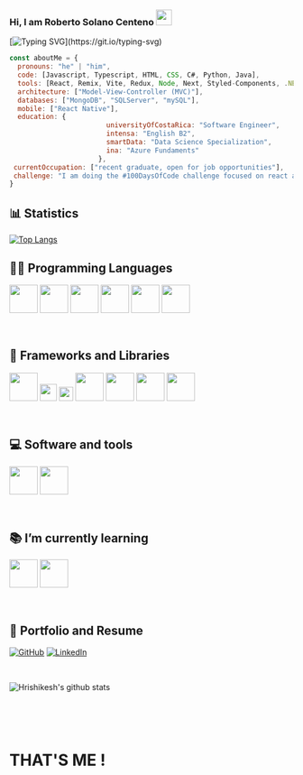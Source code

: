 ### Hi, I am Roberto Solano Centeno <img src="https://media.giphy.com/media/hvRJCLFzcasrR4ia7z/giphy.gif" width="28">

[![Typing SVG](https://readme-typing-svg.demolab.com?font=Roboto+Mono&pause=1000&color=2EABCA&center=verdadero&vCenter=verdadero&width=500&lines=On+my+way+to+becoming+a+great+developer.)](https://git.io/typing-svg)


```javascript
const aboutMe = {
  pronouns: "he" | "him",
  code: [Javascript, Typescript, HTML, CSS, C#, Python, Java],
  tools: [React, Remix, Vite, Redux, Node, Next, Styled-Components, .NET, Express],
  architecture: ["Model-View-Controller (MVC)"],
  databases: ["MongoDB", "SQLServer", "mySQL"],
  mobile: ["React Native"],
  education: {
                        universityOfCostaRica: "Software Engineer",
                        intensa: "English B2",
                        smartData: "Data Science Specialization",
                        ina: "Azure Fundaments"
                      },
 currentOccupation: ["recent graduate, open for job opportunities"],
 challenge: "I am doing the #100DaysOfCode challenge focused on react and typescript"
}
```

## 📊 Statistics
[![Top Langs](https://github-readme-stats.vercel.app/api/top-langs/?username=Roberto-sc&title_color=2257EA&bg_color=f7f7f7)](https://github.com/anuraghazra/github-readme-stats)
<br>
## 👩‍💻 Programming Languages

<code><a href="https://html.com/" target="_blank"><img height="50" src="https://www.vectorlogo.zone/logos/w3_html5/w3_html5-ar21.svg"></a></code>
<code><a href="https://css.com/" target="_blank"><img height="50" src="https://www.vectorlogo.zone/logos/w3_css/w3_css-ar21.svg"></a></code>
<code><a href="https://www.javascript.com/" target="_blank"><img height="50" src="https://www.vectorlogo.zone/logos/javascript/javascript-ar21.svg"></a></code>
<code><a href="https://www.typescriptlang.org/" target="_blank"><img height="50" src="https://www.vectorlogo.zone/logos/typescriptlang/typescriptlang-ar21.svg"></a></code>
<code><a href="https://www.python.org/" target="_blank"><img height="50" src="https://www.vectorlogo.zone/logos/python/python-ar21.svg"></a></code>
<code><a href="https://www.java.com/es/" target="_blank"><img height="50" src="https://www.vectorlogo.zone/logos/java/java-ar21.svg"></a></code>

<br>

## 🧰 Frameworks and Libraries

<code><a href="https://reactjs.org/" target="_blank"><img height="50" src="https://www.vectorlogo.zone/logos/reactjs/reactjs-ar21.svg"></a></code>
<code><a href="https://redux.js.org/" target="_blank"><img height="30" src="https://github.com/prplx/svg-logos/blob/master/svg/redux.svg"></a></code>
<code><a href="https://remix.run/" target="_blank"><img height="25" src="https://github.com/prplx/svg-logos/blob/master/svg/remix.svg"></a></code>
<code><a href="https://nextjs.org/" target="_blank"><img height="50" src="https://github.com/prplx/svg-logos/blob/master/svg/nextjs.svg"></a></code>
<code><a href="https://nodejs.org/en" target="_blank"><img height="50" src="https://www.vectorlogo.zone/logos/nodejs/nodejs-ar21.svg"></a></code>
<code><a href="https://expressjs.com/" target="_blank"><img height="50" src="https://www.vectorlogo.zone/logos/expressjs/expressjs-ar21.svg"></a></code>
<code><a href="https://dotnet.microsoft.com/es-es/learn/dotnet/what-is-dotnet" target="_blank"><img height="50" src="https://www.vectorlogo.zone/logos/dotnet/dotnet-ar21.svg"></a></code>

<br>

## 💻 Software and tools

<code><a href="https://code.visualstudio.com/" target="_blank"><img height="50" src="https://www.vectorlogo.zone/logos/visualstudio_code/visualstudio_code-ar21.svg"></a></code>
<code><a href="https://www.postman.com/" target="_blank"><img height="50" src="https://www.vectorlogo.zone/logos/getpostman/getpostman-ar21.svg"></a></code>

<br>

## 📚 I’m currently learning

<code><a href="https://aws.amazon.com/" target="_blank"><img height="50" src="https://www.vectorlogo.zone/logos/amazon_aws/amazon_aws-ar21.svg"></a></code>
<code><a href="https://graphql.org/" target="_blank"><img height="50" src="https://www.vectorlogo.zone/logos/graphql/graphql-ar21.svg"></a></code>

<br>

## 💼 Portfolio and Resume

<p>
<a href="https://github.com/Roberto-sc"><img alt="GitHub" src="https://img.shields.io/badge/github-%23121011.svg?style=for-the-badge&logo=github&logoColor=white"></a>
<a href="https://www.linkedin.com/in/robertosolanocenteno/"><img alt="LinkedIn" src="https://img.shields.io/badge/linkedin-%230077B5.svg?style=for-the-badge&logo=linkedin&logoColor=white"></a>
</p>
<br>


![Hrishikesh's github stats](https://github-readme-stats.vercel.app/api/?username=Roberto-sc&show_icons=true&title_color=fff&icon_color=79ff97&text_color=9f9f9f&bg_color=151515)



<br><br><br>
# THAT'S ME !
